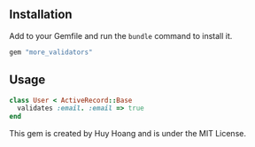 ## Installation

Add to your Gemfile and run the `bundle` command to install it.

```ruby
gem "more_validators"
```

## Usage

```ruby
class User < ActiveRecord::Base
  validates :email. :email => true
end
```

This gem is created by Huy Hoang and is under the MIT License.
